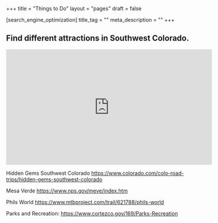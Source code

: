 +++
title = "Things to Do"
layout = "pages"
draft = false

[search_engine_optimization]
title_tag = ""
meta_description = ""
+++

## Find different attractions in Southwest Colorado.

<iframe width="560" height="315" src="https://www.youtube.com/embed/nxWQnkKi87w" title="YouTube video player" frameborder="0" allow="accelerometer; autoplay; clipboard-write; encrypted-media; gyroscope; picture-in-picture" allowfullscreen></iframe>

Hidden Gems Southwest Colorado <!-- raw HTML omitted --> <!-- raw HTML omitted --> <!-- raw HTML omitted --> <!-- raw HTML omitted --><a target="_blank" rel="noopener" href="https://www.colorado.com/colo-road-trips/hidden-gems-southwest-colorado">https://www.colorado.com/colo-road-trips/hidden-gems-southwest-colorado</a><!-- raw HTML omitted --> <!-- raw HTML omitted -->

Mesa Verde <!-- raw HTML omitted --> <!-- raw HTML omitted --> <!-- raw HTML omitted --> <!-- raw HTML omitted --><a target="_blank" rel="noopener" href="https://www.nps.gov/meve/index.htm">https://www.nps.gov/meve/index.htm</a><!-- raw HTML omitted --> <!-- raw HTML omitted -->

Phils World <!-- raw HTML omitted --> <!-- raw HTML omitted --> <!-- raw HTML omitted --> <!-- raw HTML omitted --><a target="_blank" rel="noopener" href="https://www.mtbproject.com/trail/621788/phils-world">https://www.mtbproject.com/trail/621788/phils-world</a><!-- raw HTML omitted --> <!-- raw HTML omitted -->

Parks and Recreation: https://www.cortezco.gov/169/Parks-Recreation
